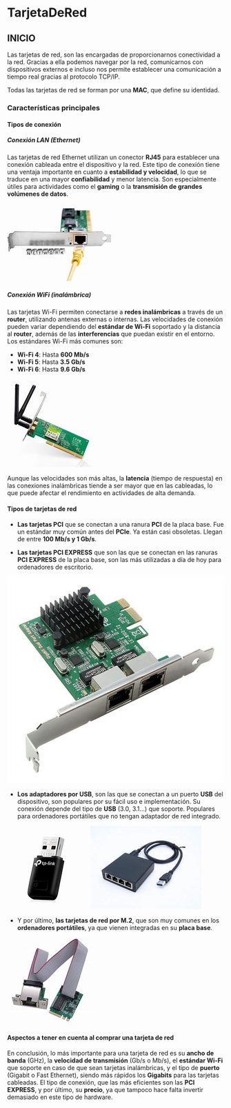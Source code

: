 # TarjetaDeRed

## INICIO

Las tarjetas de red, son las encargadas de proporcionarnos conectividad a la red. Gracias a ella podemos navegar por la red, comunicarnos con dispositivos externos e incluso nos permite establecer una comunicación a tiempo real gracias al protocolo TCP/IP.

Todas las tarjetas de red se forman por una **MAC**, que define su identidad.

### Características principales

#### Tipos de conexión

##### Conexión LAN (Ethernet)
Las tarjetas de red Ethernet utilizan un conector **RJ45** para establecer una conexión cableada entre el dispositivo y la red. Este tipo de conexión tiene una ventaja importante en cuanto a **estabilidad y velocidad**, lo que se traduce en una mayor **confiabilidad** y menor latencia. Son especialmente útiles para actividades como el **gaming** o la **transmisión de grandes volúmenes de datos**.

![Texto alternativo](img/cableado.jfif)

##### Conexión WiFi (inalámbrica)
Las tarjetas Wi-Fi permiten conectarse a **redes inalámbricas** a través de un **router**, utilizando antenas externas o internas. Las velocidades de conexión pueden variar dependiendo del **estándar de Wi-Fi** soportado y la distancia al **router**, además de las **interferencias** que puedan existir en el entorno. Los estándares Wi-Fi más comunes son:

- **Wi-Fi 4**: Hasta **600 Mb/s**
- **Wi-Fi 5**: Hasta **3.5 Gb/s**
- **Wi-Fi 6**: Hasta **9.6 Gb/s**

![Texto alternativo](img/wifi.jfif)

Aunque las velocidades son más altas, la **latencia** (tiempo de respuesta) en las conexiones inalámbricas tiende a ser mayor que en las cableadas, lo que puede afectar el rendimiento en actividades de alta demanda.

#### Tipos de tarjetas de red

- **Las tarjetas PCI** que se conectan a una ranura **PCI** de la placa base. Fue un estándar muy común antes del **PCIe**. Ya están casi obsoletas. Llegan de entre **100 Mb/s y 1 Gb/s**.

- **Las tarjetas PCI EXPRESS** que son las que se conectan en las ranuras **PCI EXPRESS** de la placa base, son las más utilizadas a día de hoy para ordenadores de escritorio.

![Texto alternativo](img/pci.jpg)

- **Los adaptadores por USB**, son las que se conectan a un puerto **USB** del dispositivo, son populares por su fácil uso e implementación. Su conexión depende del tipo de **USB** (3.0, 3.1...) que soporte. Populares para ordenadores portátiles que no tengan adaptador de red integrado.

![Texto alternativo](img/usb.jfif) ![Texto alternativo](img/usb2.jfif)

- Y por último, **las tarjetas de red por M.2**, que son muy comunes en los **ordenadores portátiles**, ya que vienen integradas en su **placa base**.

![Texto alternativo](img/m.2.jfif)

#### Aspectos a tener en cuenta al comprar una tarjeta de red

En conclusión, lo más importante para una tarjeta de red es su **ancho de banda** (GHz), la **velocidad de transmisión** (Gb/s o Mb/s), el **estándar Wi-Fi** que soporte en caso de que sean tarjetas inalámbricas, y el tipo de **puerto** (Gigabit o Fast Ethernet), siendo más rápidos los **Gigabits** para las tarjetas cableadas. El tipo de conexión, que las más eficientes son las **PCI EXPRESS**, y por último, su **precio**, ya que tampoco hace falta invertir demasiado en este tipo de hardware.






